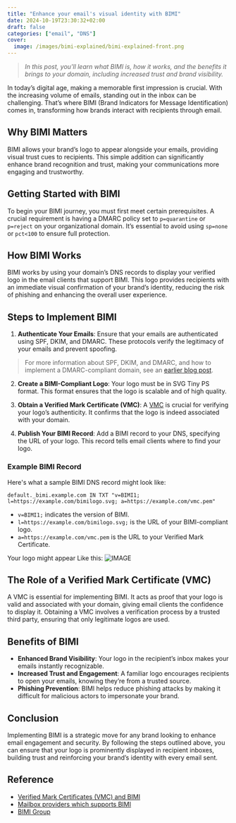 ```yaml
---
title: "Enhance your email's visual identity with BIMI"
date: 2024-10-19T23:30:32+02:00
draft: false
categories: ["email", "DNS"]
cover: 
  image: /images/bimi-explained/bimi-explained-front.png
---
```


>_In this post, you'll learn what BIMI is, how it works, and the benefits it brings to your domain, including increased trust and brand visibility._

In today’s digital age, making a memorable first impression is crucial. With the increasing volume of emails, standing out in the inbox can be challenging. That’s where BIMI (Brand Indicators for Message Identification) comes in, transforming how brands interact with recipients through email.

## Why BIMI Matters
BIMI allows your brand’s logo to appear alongside your emails, providing visual trust cues to recipients. This simple addition can significantly enhance brand recognition and trust, making your communications more engaging and trustworthy.

## Getting Started with BIMI
To begin your BIMI journey, you must first meet certain prerequisites. A crucial requirement is having a DMARC policy set to `p=quarantine` or `p=reject` on your organizational domain. It’s essential to avoid using `sp=none` or `pct<100` to ensure full protection.

## How BIMI Works
BIMI works by using your domain’s DNS records to display your verified logo in the email clients that support BIMI. This logo provides recipients with an immediate visual confirmation of your brand’s identity, reducing the risk of phishing and enhancing the overall user experience.

## Steps to Implement BIMI
1. **Authenticate Your Emails**: Ensure that your emails are authenticated using SPF, DKIM, and DMARC. These protocols verify the legitimacy of your emails and prevent spoofing.
   
> For more information about SPF, DKIM, and DMARC, and how to implement a DMARC-compliant domain, see an [earlier blog post](https://vand3rlinden.com/post/spf-dkim-dmarc-explanation/).

2. **Create a BIMI-Compliant Logo**: Your logo must be in SVG Tiny PS format. This format ensures that the logo is scalable and of high quality.

3. **Obtain a Verified Mark Certificate (VMC)**: A [VMC](https://www.digicert.com/tls-ssl/verified-mark-certificates#vmc_basic) is crucial for verifying your logo’s authenticity. It confirms that the logo is indeed associated with your domain.

4. **Publish Your BIMI Record**: Add a BIMI record to your DNS, specifying the URL of your logo. This record tells email clients where to find your logo.

### Example BIMI Record
Here's what a sample BIMI DNS record might look like:

`default._bimi.example.com IN TXT "v=BIMI1; l=https://example.com/bimilogo.svg; a=https://example.com/vmc.pem"`

- `v=BIMI1;` indicates the version of BIMI.
- `l=https://example.com/bimilogo.svg;` is the URL of your BIMI-compliant logo.
- `a=https://example.com/vmc.pem` is the URL to your Verified Mark Certificate.

Your logo might appear Like this:
![IMAGE](/images/bimi-explained/bimi-explained-front1.png)

## The Role of a Verified Mark Certificate (VMC)
A VMC is essential for implementing BIMI. It acts as proof that your logo is valid and associated with your domain, giving email clients the confidence to display it. Obtaining a VMC involves a verification process by a trusted third party, ensuring that only legitimate logos are used.

## Benefits of BIMI
- **Enhanced Brand Visibility**: Your logo in the recipient’s inbox makes your emails instantly recognizable.
- **Increased Trust and Engagement**: A familiar logo encourages recipients to open your emails, knowing they’re from a trusted source.
- **Phishing Prevention**: BIMI helps reduce phishing attacks by making it difficult for malicious actors to impersonate your brand.

## Conclusion
Implementing BIMI is a strategic move for any brand looking to enhance email engagement and security. By following the steps outlined above, you can ensure that your logo is prominently displayed in recipient inboxes, building trust and reinforcing your brand’s identity with every email sent.

## Reference
- [Verified Mark Certificates (VMC) and BIMI](https://bimigroup.org/verified-mark-certificates-vmc-and-bimi/)
- [Mailbox providers which supports BIMI](https://bimigroup.org/bimi-infographic/)
- [BIMI Group](https://bimigroup.org/)